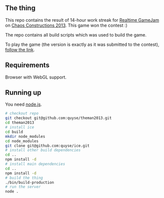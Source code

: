 ## The thing

This repo contains the result of 14-hour work streak for [Realtime GameJam](http://2013.chaosconstructions.ru/party/realtime#8) on [Chaos Constructions 2013](http://2013.chaosconstructions.ru/). This game won the contest :)

The repo contains all build scripts which was used to build the game.

To play the game (the version is exactly as it was submitted to the contest), [follow the link](http://quyse.github.io/theman2013/game-cc2013).

## Requirements

Browser with WebGL support.

## Running up

You need [node.js](http://nodejs.org/).

```bash
# checkout repo
git checkout git@github.com:quyse/theman2013.git
cd theman2013
# install ice
cd build
mkdir node_modules
cd node_modules
git clone git@github.com:quyse/ice.git
# install other build dependencies
cd ..
npm install -d
# install main dependencies
cd ..
npm install -d
# build the thing
./bin/build-production
# run the server
node .
```
